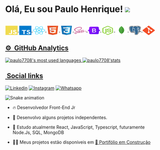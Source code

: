 <h1>Olá, Eu sou Paulo Henrique! <img src="https://raw.githubusercontent.com/kaueMarques/kaueMarques/master/hi.gif" width="30px"></h1>
<div style="display: inline_block"><br>
  <a href="https://github.com/paulo7708">
  <img align="center" alt="Js" height="30" width="40" src="https://raw.githubusercontent.com/devicons/devicon/master/icons/javascript/javascript-plain.svg">
  <img align="center" alt="Ts" height="30" width="40" src="https://raw.githubusercontent.com/devicons/devicon/master/icons/typescript/typescript-plain.svg">
  <img align="center" alt="React" height="30" width="40" src="https://raw.githubusercontent.com/devicons/devicon/master/icons/react/react-original.svg">
  <img align="center" alt="HTML" height="30" width="40" src="https://raw.githubusercontent.com/devicons/devicon/master/icons/html5/html5-original.svg">
  <img align="center" alt="CSS" height="30" width="40" src="https://raw.githubusercontent.com/devicons/devicon/master/icons/css3/css3-original.svg">
  <img align="center" alt="sass" height="30" width="40" src="https://raw.githubusercontent.com/devicons/devicon/master/icons/sass/sass-original.svg">  
  <img align="center" alt="bootstrap" height="30" width="40" src="https://raw.githubusercontent.com/devicons/devicon/master/icons/bootstrap/bootstrap-original.svg">
  <img align="center" alt="nodejs" height="30" width="40" src="https://raw.githubusercontent.com/devicons/devicon/master/icons/nodejs/nodejs-original.svg">
  <img align="center" alt="sass" height="30" width="40" src="https://raw.githubusercontent.com/devicons/devicon/master/icons/mongodb/mongodb-original.svg">
  <img align="center" alt="sass" height="30" width="40" src="https://raw.githubusercontent.com/devicons/devicon/master/icons/postgresql/postgresql-original.svg">
  <img align="center" alt="sass" height="30" width="40" src="https://raw.githubusercontent.com/devicons/devicon/master/icons/git/git-original.svg">
</div>

## ⚙️ &nbsp;GitHub Analytics

<div align="left">
<a href="https://github.com/paulo7708">
<img width="380em" src="https://github-readme-stats.vercel.app/api/top-langs/?username=paulo7708&layout=compact&theme=tokyonight" alt="paulo7708's most used languages"/>
<img width="450em" src="https://github-readme-stats.vercel.app/api?username=paulo7708&layout=compact&theme=tokyonight" alt="paulo7708'stats"/>
</div>

## &nbsp;Social links

[![Linkedin](https://img.shields.io/badge/LinkedIn-0077B5?style=for-the-badge&logo=linkedin&logoColor=white)](https://www.linkedin.com/in/paulo-henrique-47819a245/)
[![Instagram](https://img.shields.io/badge/Instagram-E4405F?style=for-the-badge&logo=instagram&logoColor=white)](https://www.instagram.com/paulenriqe/)
[![Whatsapp](https://img.shields.io/badge/WhatsApp-25D366?style=for-the-badge&logo=whatsapp&logoColor=white)](https://api.whatsapp.com/send?phone=5511993575696&text=Ol%C3%A1%2C%20peguei%20seu%20contato%20no%20Site.)

![Snake animation](https://github.com/paulo7708/paulo7708/blob/output/github-contribution-grid-snake.svg)

<div style="display: inline_block">

- 🔥 Desenvolvedor Front-End Jr

- 🔭 Desenvolvo alguns projetos independentes.

- 🌱 Estudo atualmente React, JavaScript, Typescript, futuramente Node.Js, SQL, MongoDB

- 👨‍💻 Meus projetos estão disponíveis em [🚨 Portifólio em Construção](https://designcriative.com/)
</div>
